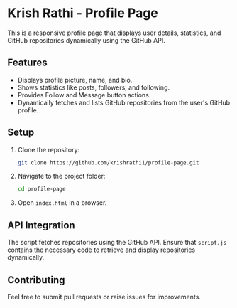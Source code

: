 # Krish Rathi - Profile Page

This is a responsive profile page that displays user details, statistics, and GitHub repositories dynamically using the GitHub API.

## Features
- Displays profile picture, name, and bio.
- Shows statistics like posts, followers, and following.
- Provides Follow and Message button actions.
- Dynamically fetches and lists GitHub repositories from the user's GitHub profile. 


## Setup
1. Clone the repository:
   ```sh
   git clone https://github.com/krishrathi1/profile-page.git
   ```
2. Navigate to the project folder:
   ```sh
   cd profile-page
   ```
3. Open `index.html` in a browser.

## API Integration
The script fetches repositories using the GitHub API. Ensure that `script.js` contains the necessary code to retrieve and display repositories dynamically.

## Contributing
Feel free to submit pull requests or raise issues for improvements.

